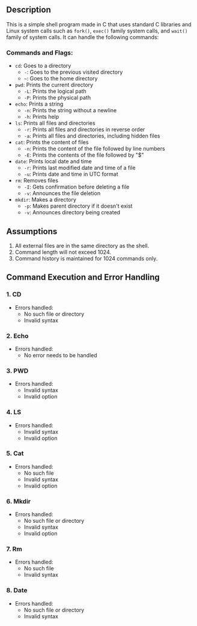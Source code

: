 ## Description
This is a simple shell program made in C that uses standard C libraries and Linux system calls such as `fork()`, `exec()` family system calls, and `wait()` family of system calls. It can handle the following commands:

### Commands and Flags:
- `cd`: Goes to a directory
  - `-`: Goes to the previous visited directory
  - `~`: Goes to the home directory
- `pwd`: Prints the current directory
  - `-L`: Prints the logical path
  - `-P`: Prints the physical path
- `echo`: Prints a string
  - `-n`: Prints the string without a newline
  - `-h`: Prints help
- `ls`: Prints all files and directories
  - `-r`: Prints all files and directories in reverse order
  - `-a`: Prints all files and directories, including hidden files
- `cat`: Prints the content of files
  - `-n`: Prints the content of the file followed by line numbers
  - `-E`: Prints the contents of the file followed by "$"
- `date`: Prints local date and time
  - `-r`: Prints last modified date and time of a file
  - `-u`: Prints date and time in UTC format
- `rm`: Removes files
  - `-I`: Gets confirmation before deleting a file
  - `-v`: Announces the file deletion
- `mkdir`: Makes a directory
  - `-p`: Makes parent directory if it doesn't exist
  - `-v`: Announces directory being created

## Assumptions
1. All external files are in the same directory as the shell.
2. Command length will not exceed 1024.
3. Command history is maintained for 1024 commands only.

## Command Execution and Error Handling

### 1. CD
- Errors handled:
  - No such file or directory
  - Invalid syntax

### 2. Echo
- Errors handled:
  - No error needs to be handled

### 3. PWD
- Errors handled:
  - Invalid syntax
  - Invalid option

### 4. LS
- Errors handled:
  - Invalid syntax
  - Invalid option

### 5. Cat
- Errors handled:
  - No such file
  - Invalid syntax
  - Invalid option

### 6. Mkdir
- Errors handled:
  - No such file or directory
  - Invalid syntax
  - Invalid option

### 7. Rm
- Errors handled:
  - No such file
  - Invalid syntax

### 8. Date
- Errors handled:
  - No such file or directory
  - Invalid syntax
